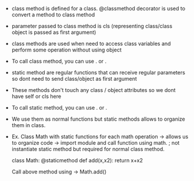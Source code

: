 - class method is defined for a class. @classmethod decorator is used to convert a method to class method
- parameter passed to class method is cls (representing class/class object is passed as first argument)
- class methods are used when need to access class variables and perform some operation without using object
- To call class method, you can use <classname>.<instancename> or <objname>.<instancename>

- static method are regular functions that can receive regular parameters so dont need to send class/object as first argument
- These methods don't touch any class / object attributes so we dont have self or cls here
- To call static method, you can use <classname>.<instancename> or <objname>.<instancename>
- We use them as normal functions but static methods allows to organize them in class. 
- Ex. Class Math with static functions for each math operation -> allows us to organize code -> import module and call function using math.<fnname> ; not instantiate static method but required for normal class method.
 
    class Math:
        @staticmethod
        def add(x,x2):
            return x+x2

    Call above method using -> Math.add()